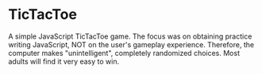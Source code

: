 # TicTacToe

A simple JavaScript TicTacToe game.  The focus was on obtaining practice writing JavaScript, NOT on the user's gameplay experience.  Therefore, the computer makes "unintelligent", completely randomized choices. Most adults will find it very easy to win.
